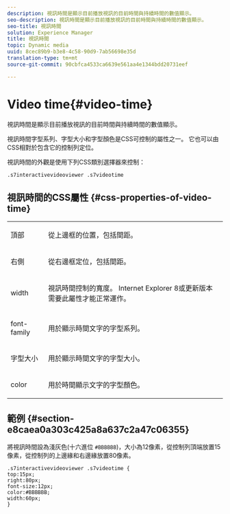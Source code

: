 ```yaml
---
description: 視訊時間是顯示目前播放視訊的目前時間與持續時間的數值顯示。
seo-description: 視訊時間是顯示目前播放視訊的目前時間與持續時間的數值顯示。
seo-title: 視訊時間
solution: Experience Manager
title: 視訊時間
topic: Dynamic media
uuid: 8cec89b9-b3e8-4c58-90d9-7ab56698e35d
translation-type: tm+mt
source-git-commit: 90cbfca4533ca6639e561aa4e1344bdd20731eef

---
```



# Video time{#video-time}

視訊時間是顯示目前播放視訊的目前時間與持續時間的數值顯示。

<!--<a id="section_061E550C1C1D4DB2BD663A898895B38C"></a>-->

視訊時間字型系列、字型大小和字型顏色是CSS可控制的屬性之一。 它也可以由CSS相對於包含它的控制列定位。

視訊時間的外觀是使用下列CSS類別選擇器來控制：

```
.s7interactivevideoviewer .s7videotime
```

## 視訊時間的CSS屬性 {#css-properties-of-video-time}

<table id="table_C48C56E696304C9BAFEE71BA9EA9A174"> 
 <tbody> 
  <tr> 
   <td colname="col1"> <p> <span class="codeph"> 頂部 </span> </p> </td> 
   <td colname="col2"> <p>從上邊框的位置，包括間距。 </p> </td> 
  </tr> 
  <tr> 
   <td colname="col1"> <p> <span class="codeph"> 右側 </span> </p> </td> 
   <td colname="col2"> <p>從右邊框定位，包括間距。 </p> </td> 
  </tr> 
  <tr> 
   <td colname="col1"> <p> <span class="codeph"> width </span> </p> </td> 
   <td colname="col2"> <p> 視訊時間控制的寬度。 Internet Explorer 8或更新版本需要此屬性才能正常運作。 </p> </td> 
  </tr> 
  <tr> 
   <td colname="col1"> <p> <span class="codeph"> font-family </span> </p> </td> 
   <td colname="col2"> <p>用於顯示時間文字的字型系列。 </p> </td> 
  </tr> 
  <tr> 
   <td colname="col1"> <p> <span class="codeph"> 字型大小 </span> </p> </td> 
   <td colname="col2"> <p>用於顯示時間文字的字型大小。 </p> </td> 
  </tr> 
  <tr> 
   <td colname="col1"> <p> <span class="codeph"> color </span> </p> </td> 
   <td colname="col2"> <p>用於時間顯示文字的字型顏色。 </p> </td> 
  </tr> 
 </tbody> 
</table>

## 範例 {#section-e8caea0a303c425a8a637c2a47c06355}

將視訊時間設為淺灰色(十六進位 `#BBBBBB`)，大小為12像素，從控制列頂端放置15像素，從控制列的上邊緣和右邊緣放置80像素。

```
.s7interactivevideoviewer .s7videotime { 
top:15px; 
right:80px; 
font-size:12px; 
color:#BBBBBB; 
width:60px;  
}
```

